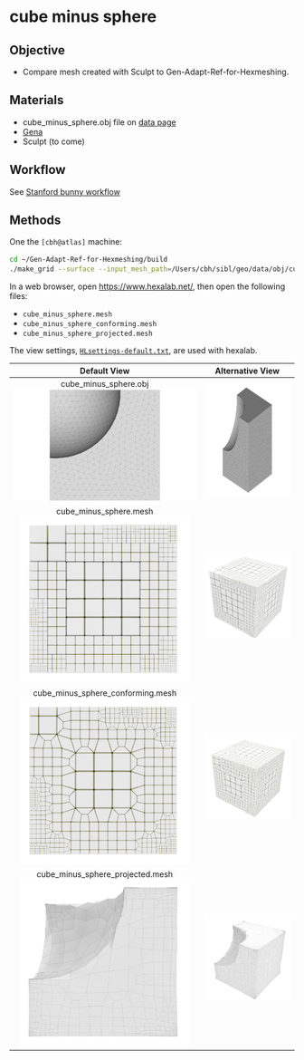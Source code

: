 
# cube minus sphere

## Objective

* Compare mesh created with Sculpt to Gen-Adapt-Ref-for-Hexmeshing.

## Materials

* cube_minus_sphere.obj file on [data page](../../data/obj/README.md)
* [Gena](../../doc/cinolib/gena.md)
* Sculpt (to come)

## Workflow

See [Stanford bunny workflow](https://github.com/sandialabs/sibl/blob/master/geo/doc/cinolib/bunny.md#workflow)

## Methods

One the `[cbh@atlas]` machine:

```bash
cd ~/Gen-Adapt-Ref-for-Hexmeshing/build
./make_grid --surface --input_mesh_path=/Users/cbh/sibl/geo/data/obj/cube_minus_sphere.obj --output_grid_path=/Users/cbh/sibl/geo/data/mesh/cube_minus_sphere.mesh --use_octree --project_mesh=true
```

In a web browser, open https://www.hexalab.net/, then open the following files:

* `cube_minus_sphere.mesh`
* `cube_minus_sphere_conforming.mesh`
* `cube_minus_sphere_projected.mesh`

The view settings,
[`HLsettings-default.txt`](fig/HLsettings-default.txt),
are used with hexalab.

| Default View | Alternative View |
|:--:|:--:|
| cube_minus_sphere.obj</br> <img src="../../data/obj/cube_minus_sphere_default.png" height="200"> | <img src="../../data/obj/cube_minus_sphere_alt.png" height="200"> |
| cube_minus_sphere.mesh</br> <img src="fig/cube-minus-sphere-default.png" width="300"> | <img src="fig/cube-minus-sphere-alt.png" width="400"> |
| cube_minus_sphere_conforming.mesh</br> <img src="fig/cube-minus-sphere-conforming-default.png" width="300"> | <img src="fig/cube-minus-sphere-conforming-alt.png" width="400"> |
| cube_minus_sphere_projected.mesh <img src="fig/cube-minus-sphere-projected-default.png" width="300"> | <img src="fig/cube-minus-sphere-projected-alt.png" width="400"> |

